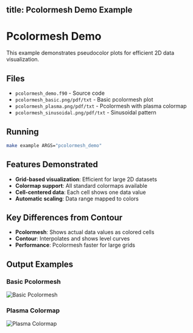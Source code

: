 title: Pcolormesh Demo Example
---

# Pcolormesh Demo

This example demonstrates pseudocolor plots for efficient 2D data visualization.

## Files

- `pcolormesh_demo.f90` - Source code
- `pcolormesh_basic.png/pdf/txt` - Basic pcolormesh plot
- `pcolormesh_plasma.png/pdf/txt` - Pcolormesh with plasma colormap
- `pcolormesh_sinusoidal.png/pdf/txt` - Sinusoidal pattern

## Running

```bash
make example ARGS="pcolormesh_demo"
```

## Features Demonstrated

- **Grid-based visualization**: Efficient for large 2D datasets
- **Colormap support**: All standard colormaps available
- **Cell-centered data**: Each cell shows one data value
- **Automatic scaling**: Data range mapped to colors

## Key Differences from Contour

- **Pcolormesh**: Shows actual data values as colored cells
- **Contour**: Interpolates and shows level curves
- **Performance**: Pcolormesh faster for large grids

## Output Examples

### Basic Pcolormesh
![Basic Pcolormesh](pcolormesh_basic.png)

### Plasma Colormap
![Plasma Colormap](pcolormesh_plasma.png)